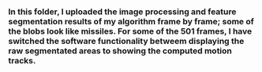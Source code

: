 ### In this folder, I uploaded the image processing and feature segmentation results of my algorithm frame by frame; some of the blobs look like missiles. For some of the 501 frames, I have switched the software functionality betweem displaying the raw segmentated areas to showing the computed motion tracks. 
